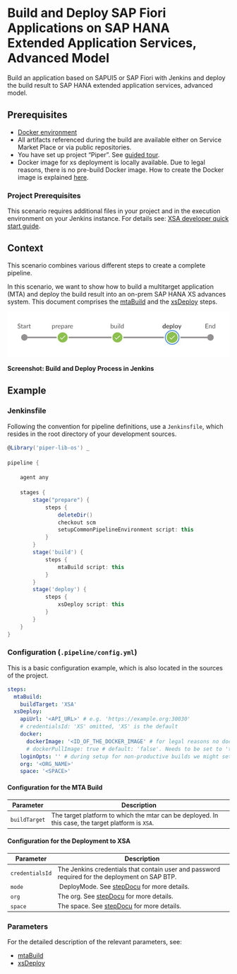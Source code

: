 # Build and Deploy SAP Fiori Applications on SAP HANA Extended Application Services, Advanced Model

Build an application based on SAPUI5 or SAP Fiori with Jenkins and deploy the build result to SAP HANA extended application services, advanced model.

## Prerequisites

* [Docker environment](https://docs.docker.com/get-started/)
* All artifacts referenced during the build are available either on Service Market Place or via public repositories.
* You have set up project “Piper”. See [guided tour](https://sap.github.io/jenkins-library/guidedtour/).
* Docker image for xs deployment is locally available. Due to legal reasons, there is no pre-build Docker image. How to create the Docker image is explained [here][devops-docker-images-xs-deploy-readme].

### Project Prerequisites

This scenario requires additional files in your project and in the execution environment on your Jenkins instance.
For details see: [XSA developer quick start guide](https://help.sap.com/viewer/400066065a1b46cf91df0ab436404ddc/2.0.04/en-US/7f681c32c2a34735ad85e4ab403f8c26.html).

## Context

This scenario combines various different steps to create a complete pipeline.

In this scenario, we want to show how to build a multitarget application (MTA) and deploy the build result into an on-prem SAP HANA XS advances system. This document comprises the [mtaBuild](https://sap.github.io/jenkins-library/steps/mtaBuild/) and the [xsDeploy](https://sap.github.io/jenkins-library/steps/xsDeploy/) steps.

![This pipeline in Jenkins Blue Ocean](images/pipeline.jpg)

**Screenshot: Build and Deploy Process in Jenkins**

## Example

### Jenkinsfile

Following the convention for pipeline definitions, use a `Jenkinsfile`, which resides in the root directory of your development sources.

```groovy
@Library('piper-lib-os') _

pipeline {

    agent any

    stages {
        stage("prepare") {
            steps {
                deleteDir()
                checkout scm
                setupCommonPipelineEnvironment script: this
            }
        }
        stage('build') {
            steps {
                mtaBuild script: this
            }
        }
        stage('deploy') {
            steps {
                xsDeploy script: this
            }
        }
    }
}
```

### Configuration (`.pipeline/config.yml`)

This is a basic configuration example, which is also located in the sources of the project.

```yaml
steps:
  mtaBuild:
    buildTarget: 'XSA'
  xsDeploy:
    apiUrl: '<API_URL>' # e.g. 'https://example.org:30030'
    # credentialsId: 'XS' omitted, 'XS' is the default
    docker:
      dockerImage: '<ID_OF_THE_DOCKER_IMAGE' # for legal reasons no docker image is provided.
      # dockerPullImage: true # default: 'false'. Needs to be set to 'true' in case the image is served from a docker registry
    loginOpts: '' # during setup for non-productive builds we might set here. '--skip-ssl-validation'
    org: '<ORG_NAME>'
    space: '<SPACE>'

```

#### Configuration for the MTA Build

| Parameter        | Description    |
| -----------------|----------------|
| `buildTarget`    | The target platform to which the mtar can be deployed. In this case, the target platform is  `XSA`. |

#### Configuration for the Deployment to XSA

| Parameter          | Description |
| -------------------|-------------|
| `credentialsId` | The Jenkins credentials that contain user and password required for the deployment on SAP BTP.|
| `mode`          | DeployMode. See [stepDocu](../../../steps/xsDeploy) for more details. |
| `org`           | The org. See [stepDocu](../../../steps/xsDeploy) for more details. |
| `space`         | The space. See [stepDocu](../../../steps/xsDeploy) for more details. |

### Parameters

For the detailed description of the relevant parameters, see:

* [mtaBuild](https://sap.github.io/jenkins-library/steps/mtaBuild/)
* [xsDeploy](https://sap.github.io/jenkins-library/steps/xsDeploy/)

[devops-docker-images-xs-deploy-readme]: https://github.com/SAP/devops-docker-xs-cli/blob/master/README.md#how-to-build-it

